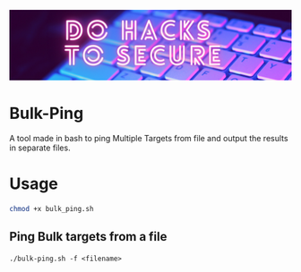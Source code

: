 ![img](https://github.com/thevillagehacker/thevillagehacker/blob/master/Do%20Hacks%20to%20Secure.png)

# Bulk-Ping
A tool made in bash to ping Multiple Targets from file and output the results in separate files.

# Usage 
```sh
chmod +x bulk_ping.sh
```

## Ping Bulk targets from a file
```
./bulk-ping.sh -f <filename>
```

